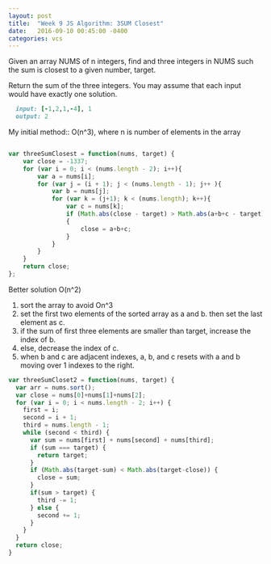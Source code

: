 ```yaml
---
layout: post
title:  "Week 9 JS Algorithm: 3SUM Closest"
date:   2016-09-10 00:45:00 -0400
categories: vcs
---
```


Given an array NUMS of n integers, find and three integers in NUMS such the sum is closest to a given number, target. 

Return the sum of the three integers. You may assume that each input would have exactly one solution.

```ruby
  input: [-1,2,1,-4], 1
  output: 2
```

My initial method:: O(n^3), where n is number of elements in the array

```javascript

var threeSumClosest = function(nums, target) {
    var close = -1337;
    for (var i = 0; i < (nums.length - 2); i++){
        var a = nums[i];
        for (var j = (i + 1); j < (nums.length - 1); j++ ){
            var b = nums[j];
            for (var k = (j+1); k < (nums.length); k++){
                var c = nums[k];
                if (Math.abs(close - target) > Math.abs(a+b+c - target))
                {
                    close = a+b+c;
                }
            }
        }
    }
    return close;
};
```

Better solution O(n^2)

1. sort the array to avoid On^3
2. set the first two elements of the sorted array as a and b. then set the last element as c.
3. if the sum of first three elements are smaller than target, increase the index of b.
4. else, decrease the index of c.
5. when b and c are adjacent indexes, a, b, and c resets with a and b moving over 1 indexes to the right.


```javascript
var threeSumCloset2 = function(nums, target) {
  var arr = nums.sort();
  var close = nums[0]+nums[1]+nums[2];
  for (var i = 0; i < nums.length - 2; i++) {
    first = i;
    second = i + 1;
    third = nums.length - 1;
    while (second < third) {
      var sum = nums[first] + nums[second] + nums[third];
      if (sum === target) { 
        return target;
      }
      if (Math.abs(target-sum) < Math.abs(target-close)) {
        close = sum;
      }
      if(sum > target) {
        third -= 1;
      } else {
        second += 1;
      }
    }
  }
  return close;
}
```
